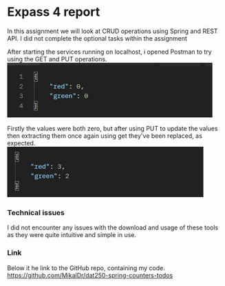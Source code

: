 # Expass 4 report

In this assignment we will look at CRUD operations using Spring and REST API.
I did not complete the optional tasks within the assignment

After starting the services running on localhost, i opened Postman to try using the GET and PUT operations.
![get1](https://github.com/MikalDr/dat250assignment1/blob/main/expass3/get1.png?raw=true)

Firstly the values were both zero, but after using PUT to update the values then extracting them once again using get they've been replaced, as expected.
![get2](https://github.com/MikalDr/dat250assignment1/blob/main/expass3/get2.png?raw=true)

### Technical issues
I did not encounter any issues with the download and usage of these tools as they were quite intuitive and simple in use.
### Link
Below it he link to the GitHub repo, containing my code.
https://github.com/MikalDr/dat250-spring-counters-todos
